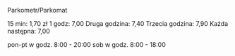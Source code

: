 Parkometr/Parkomat

15 min: 1,70 zł
1 godz: 7,00
Druga godzina: 7,40
Trzecia godzina: 7,90
Każda następna: 7,00

pon-pt w godz. 8:00 - 20:00 sob w godz. 8:00 - 18:00
